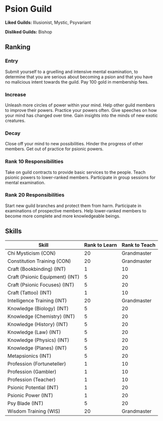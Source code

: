 # Psion Guild

**Liked Guilds:** Illusionist, Mystic, Psyvariant

**Disliked Guilds:** Bishop

## Ranking

### Entry

Submit yourself to a gruelling and intensive mental examination, to determine that you are serious about becoming a psion and that you have no malicious intent towards the guild. Pay 100 gold in membership fees.

### Increase

Unleash more circles of power within your mind. Help other guild members to improve their powers. Practice your powers often. Give speeches on how your mind has changed over time. Gain insights into the minds of new exotic creatures.

### Decay

Close off your mind to new possibilities. Hinder the progress of other members. Get out of practice for psionic powers.

### Rank 10 Responsibilities

Take on guild contracts to provide basic services to the people. Teach psionic powers to lower-ranked members. Participate in group sessions for mental examination.

### Rank 20 Responsibilities

Start new guild branches and protect them from harm. Participate in examinations of prospective members. Help lower-ranked members to become more complete and more knowledgeable beings.

## Skills

| Skill | Rank to Learn | Rank to Teach |
| ---   | ---           | ---           |
| Chi Mysticism (CON) | 20 | Grandmaster
| Constitution Training (CON) | 20 | Grandmaster
| Craft (Bookbinding) (INT) | 1 | 10
| Craft (Psionic Equipment) (INT) | 5 | 20
| Craft (Psionic Focuses) (INT) | 5 | 20
| Craft (Tattoo) (INT) | 1 | 10
| Intelligence Training (INT) | 20 | Grandmaster
| Knowledge (Biology) (INT) | 5 | 20
| Knowledge (Chemistry) (INT) | 5 | 20
| Knowledge (History) (INT) | 5 | 20
| Knowledge (Law) (INT) | 5 | 20
| Knowledge (Physics) (INT) | 5 | 20
| Knowledge (Planes) (INT) | 5 | 20
| Metapsionics (INT) | 5 | 20
| Profession (Fortuneteller) | 1 | 10
| Profession (Gambler) | 1 | 10
| Profession (Teacher) | 1 | 10
| Psionic Potential (INT) | 1 | 20
| Psionic Power (INT) | 1 | 20
| Psy Blade (INT) | 5 | 20
| Wisdom Training (WIS) | 20 | Grandmaster
